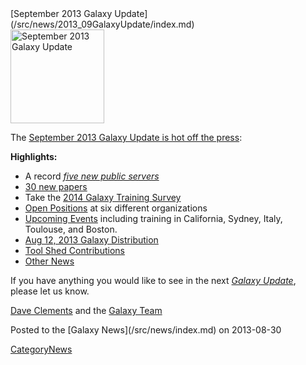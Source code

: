 <div class='newsItemHeader'>[September 2013 Galaxy Update](/src/news/2013_09GalaxyUpdate/index.md)</div>

<div class='right'><a href='/src/GalaxyUpdates/2013_09/index.md'><img src="/src/images/Logos/GalaxyUpdate200.png" alt="September 2013 Galaxy Update" width=150 /></a></div>

The [September 2013 Galaxy Update is hot off the press](/src/GalaxyUpdates/2013_09/index.md):

**Highlights:**
* A record *[five new public servers](/src/GalaxyUpdates/2013_09/index.md#new-public-servers)*
* [30 new papers](/src/GalaxyUpdates/2013_09/index.md#new-papers)
* Take the [2014 Galaxy Training Survey](/src/GalaxyUpdates/2013_09/index.md#2014-galaxy-training-survey)
* [Open Positions](/src/GalaxyUpdates/2013_09/index.md#whos-hiring) at six different organizations
* [Upcoming Events](/src/GalaxyUpdates/2013_09/index.md#events) including training in California, Sydney, Italy, Toulouse, and Boston.
* [Aug 12, 2013 Galaxy Distribution](/src/GalaxyUpdates/2013_09/index.md#aug-12-2013-galaxy-distribution)
* [Tool Shed Contributions](/src/GalaxyUpdates/2013_09/index.md#tool-shed-contributions)
* [Other News](/src/GalaxyUpdates/2013_09/index.md#other-news)

If you have anything you would like to see in the next *[Galaxy Update](/src/GalaxyUpdates/index.md)*, please let us know.

[Dave Clements](/src/DaveClements/index.md) and the [Galaxy Team](/src/GalaxyTeam/index.md)

<div class='newsItemFooter'>Posted to the [Galaxy News](/src/news/index.md) on 2013-08-30 </div>

[CategoryNews](/src/CategoryNews/index.md)
